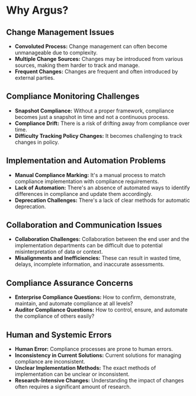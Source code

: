 # Why Argus?

## Change Management Issues

- **Convoluted Process:** Change management can often become unmanageable due to complexity.
- **Multiple Change Sources:** Changes may be introduced from various sources, making them harder to track and manage.
- **Frequent Changes:** Changes are frequent and often introduced by external parties.

## Compliance Monitoring Challenges

- **Snapshot Compliance:** Without a proper framework, compliance becomes just a snapshot in time and not a continuous process.
- **Compliance Drift:** There is a risk of drifting away from compliance over time.
- **Difficulty Tracking Policy Changes:** It becomes challenging to track changes in policy.

## Implementation and Automation Problems

- **Manual Compliance Marking:** It's a manual process to match compliance implementation with compliance requirements.
- **Lack of Automation:** There's an absence of automated ways to identify differences in compliance and update them accordingly.
- **Deprecation Challenges:** There's a lack of clear methods for automatic deprecation.

## Collaboration and Communication Issues

- **Collaboration Challenges:** Collaboration between the end user and the implementation departments can be difficult due to potential misinterpretation of data or context.
- **Misalignments and Inefficiencies:** These can result in wasted time, delays, incomplete information, and inaccurate assessments.

## Compliance Assurance Concerns

- **Enterprise Compliance Questions:** How to confirm, demonstrate, maintain, and automate compliance at all levels?
- **Auditor Compliance Questions:** How to control, ensure, and automate the compliance of others easily?

## Human and Systemic Errors

- **Human Error:** Compliance processes are prone to human errors.
- **Inconsistency in Current Solutions:** Current solutions for managing compliance are inconsistent.
- **Unclear Implementation Methods:** The exact methods of implementation can be unclear or inconsistent.
- **Research-Intensive Changes:** Understanding the impact of changes often requires a significant amount of research.
